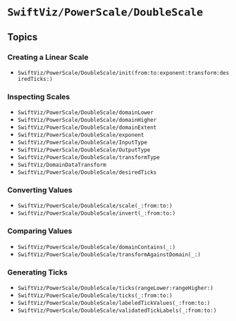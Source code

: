 # ``SwiftViz/PowerScale/DoubleScale``

## Topics

### Creating a Linear Scale

- ``SwiftViz/PowerScale/DoubleScale/init(from:to:exponent:transform:desiredTicks:)``

### Inspecting Scales

- ``SwiftViz/PowerScale/DoubleScale/domainLower``
- ``SwiftViz/PowerScale/DoubleScale/domainHigher``
- ``SwiftViz/PowerScale/DoubleScale/domainExtent``
- ``SwiftViz/PowerScale/DoubleScale/exponent``
- ``SwiftViz/PowerScale/DoubleScale/InputType``
- ``SwiftViz/PowerScale/DoubleScale/OutputType``
- ``SwiftViz/PowerScale/DoubleScale/transformType``
- ``SwiftViz/DomainDataTransform``
- ``SwiftViz/PowerScale/DoubleScale/desiredTicks``

### Converting Values 

- ``SwiftViz/PowerScale/DoubleScale/scale(_:from:to:)``
- ``SwiftViz/PowerScale/DoubleScale/invert(_:from:to:)``

### Comparing Values

- ``SwiftViz/PowerScale/DoubleScale/domainContains(_:)``
- ``SwiftViz/PowerScale/DoubleScale/transformAgainstDomain(_:)``

### Generating Ticks

- ``SwiftViz/PowerScale/DoubleScale/ticks(rangeLower:rangeHigher:)``
- ``SwiftViz/PowerScale/DoubleScale/ticks(_:from:to:)``
- ``SwiftViz/PowerScale/DoubleScale/labeledTickValues(_:from:to:)``
- ``SwiftViz/PowerScale/DoubleScale/validatedTickLabels(_:from:to:)``

